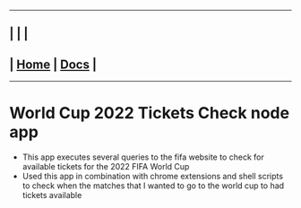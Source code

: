 ---------------------------------------------------------------
| | |
---------------------------------------------------------------
| [Home](/README.md) | [Docs](/docs/README.md) |
---------------------------------------------------------------

*********************

# World Cup 2022 Tickets Check node app

- This app executes several queries to the fifa website to check for available tickets for the 2022 FIFA World Cup
- Used this app in combination with chrome extensions and shell scripts to check when the matches that I wanted to go to the world cup to had tickets available
